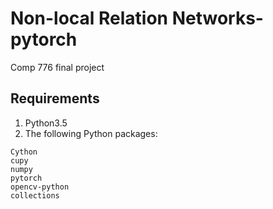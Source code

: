 # Non-local Relation Networks-pytorch
Comp 776 final project

## Requirements
1. Python3.5
2. The following Python packages:
  ```
  Cython
  cupy
  numpy
  pytorch
  opencv-python
  collections
  ```

